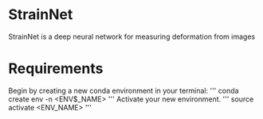 # StrainNet
StrainNet is a deep neural network for measuring deformation from images

# Requirements
Begin by creating a new conda environment in your terminal:
'''
conda create env -n <ENV$_NAME> 
''' 
Activate your new environment. 
'''
source activate <ENV_NAME>
'''

